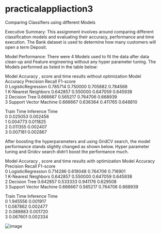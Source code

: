 # practicalappliaction3
Comparing Classifiers using different Models

Executive Summary:
This assignment involves around comparing different classification models and evaluating their accuracy, performance and time execution. The Bank dataset is used to determine how many customers will open a term Deposit. 

Model Performance:
There were 4 Models used to fit the data after data clean-up and Feature engineering without any hyper parameter tuning. The Models performed as listed in the table below:

Model Accuracy , score and time results without optimization
                    Model  Accuracy  Precision    Recall  F1-score  \
0      LogisticRegression  0.785714   0.750000  0.705882  0.784568   
1     K-Nearest Neighbors  0.642857   0.550000  0.647059  0.645938   
2           Decision Tree  0.666667   0.565217  0.764706  0.668939   
3  Support Vector Machine  0.666667   0.636364  0.411765  0.648810   

   Train Time  Inference Time  
0    0.025053        0.002458  
1    0.004773        0.011825  
2    0.011355        0.002407  
3    0.007181        0.002867  

After boosting the hyperparameters and using GridCV search, the model performance stands slightly changed as shown below. Hyper parameter tuning and Gridcv search didn’t boost the performance much.

Model Accuracy , score and time results with optimization
                    Model  Accuracy  Precision    Recall  F1-score  \
0      LogisticRegression  0.714286   0.619048  0.764706  0.716901   
1     K-Nearest Neighbors  0.642857   0.550000  0.647059  0.645938   
2           Decision Tree  0.642857   0.533333  0.941176  0.629508   
3  Support Vector Machine  0.666667   0.565217  0.764706  0.668939   

   Train Time  Inference Time  
0    1.945556        0.001917  
1    0.087862        0.002477  
2    0.089883        0.001720  
3    0.067601        0.002334


![image](https://github.com/user-attachments/assets/ca1a9b16-c628-4d14-a8cf-9928391fb1b1)

